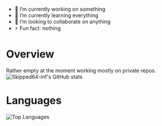 


- 🔭 I’m currently working on something
- 🌱 I’m currently learning everything
- 👯 I’m looking to collaborate on anything
- ⚡ Fun fact: nothing

# Overview
Rather empty at the moment working mostly on private repos. <br>
![Skipped64-inf's GitHub stats](https://github-readme-stats.vercel.app/api?username=Skipped64-inf&show_icons=true&theme=radical)
# Languages
![Top Languages](https://github-readme-stats.vercel.app/api/top-langs/?username=Skipped64-inf&layout=compact)
